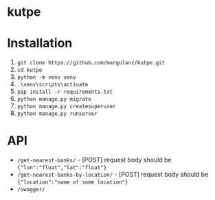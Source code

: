 # kutpe

# Installation

1. `git clone https://github.com/margulanz/kutpe.git`
2. `cd kutpe`
3. `python -m venv venv`
4. `.\venv\scripts\activate`
5. `pip install -r requirements.txt`
6. `python manage.py migrate`
7. `python manage.py createsuperuser`
8. `python manage.py runserver`

# API

- `/get-nearest-banks/` - [POST] request body should be `{"lon":"float","lat":"float"}`
- `/get-nearest-banks-by-location/` - [POST] request body should be `{"location":"name of some location"}`
- `/swagger/`
